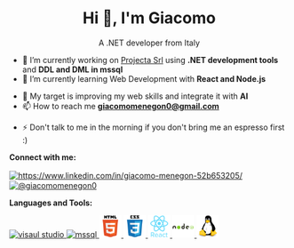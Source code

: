 <h1 align="center">Hi 👋, I'm Giacomo</h1>
<p align="center">A .NET developer from Italy</p>

- 🔭 I’m currently working on [Projecta Srl](https://projectapplication.com/) using  **.NET development tools** and **DDL and DML in mssql**
- 🌱 I’m currently learning Web Development with **React and Node.js**
<!-- - 👯 I’m looking to collaborate on ... -->
<!-- - 🤔 I’m looking for help with ... -->
<!-- - 💬 Ask me about ... -->
- 🎯 My target is improving my web skills and integrate it with **AI** 
- 📫 How to reach me **giacomomenegon0@gmail.com**
<!-- - 😄 Pronouns: ... -->
- ⚡ Don't talk to me in the morning if you don't bring me an espresso first :)

<strong align="left">Connect with me:</strong>

<p align="left">
    <a href="https://linkedin.com/in/https://www.linkedin.com/in/giacomo-menegon-52b653205/" target="blank">
        <img align="center" src="https://raw.githubusercontent.com/rahuldkjain/github-profile-readme-generator/master/src/images/icons/Social/linked-in-alt.svg" alt="https://www.linkedin.com/in/giacomo-menegon-52b653205/" height="30" width="40" />
    </a>
    <a href="https://twitter.com/@giacomomenegon0" target="blank">
        <img align="center" src="https://raw.githubusercontent.com/rahuldkjain/github-profile-readme-generator/master/src/images/icons/Social/twitter.svg" alt="@giacomomenegon0" height="30" width="40" />
    </a>
</p>

<strong align="left">Languages and Tools:</strong>
<p align="left">
    <a href="https://visualstudio.microsoft.com/it/" target="_blank" rel="noreferrer">
        <img src="https://upload.wikimedia.org/wikipedia/commons/thumb/2/2c/Visual_Studio_Icon_2022.svg/2048px-Visual_Studio_Icon_2022.svg.png" alt="visaul studio" width="40" height="40"/>
    </a>
    <a href="https://www.microsoft.com/en-us/sql-server" target="_blank" rel="noreferrer">
        <img src="https://www.svgrepo.com/show/303229/microsoft-sql-server-logo.svg" alt="mssql" width="40" height="40"/>
    </a>
    <a href="https://www.w3.org/html/" target="_blank" rel="noreferrer">
        <img src="https://raw.githubusercontent.com/devicons/devicon/master/icons/html5/html5-original-wordmark.svg" alt="html5" width="40" height="40"/>
    </a>
    <a href="https://www.w3schools.com/css/" target="_blank" rel="noreferrer">
        <img src="https://raw.githubusercontent.com/devicons/devicon/master/icons/css3/css3-original-wordmark.svg" alt="css3" width="40" height="40"/>
    </a>
    <a href="https://reactjs.org/" target="_blank" rel="noreferrer">
        <img src="https://raw.githubusercontent.com/devicons/devicon/master/icons/react/react-original-wordmark.svg" alt="react" width="40" height="40"/>
    </a>
    <a href="https://nodejs.org" target="_blank" rel="noreferrer">
        <img src="https://raw.githubusercontent.com/devicons/devicon/master/icons/nodejs/nodejs-original-wordmark.svg" alt="nodejs" width="40" height="40"/>
    </a>
    <a href="https://www.linux.org/" target="_blank" rel="noreferrer">
        <img src="https://raw.githubusercontent.com/devicons/devicon/master/icons/linux/linux-original.svg" alt="linux" width="40" height="40"/>
    </a>
</p>

